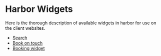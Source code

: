 # Harbor Widgets
Here is the thorough description of available widgets in harbor for use on the client websites.

* [Search](widgets/Search)
* [Book on touch](widgets/BookOnTouch)
* [Booking widget](widgets/Booking)
